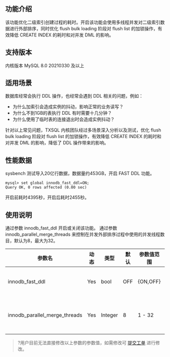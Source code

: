 ## 功能介绍
该功能优化二级索引创建过程的耗时。开启该功能会使用多线程并发对二级索引数据进行外部排序，同时优化 flush bulk loading 阶段对 flush list 的加锁操作，有效降低 CREATE INDEX 的耗时和对并发 DML 的影响。

## 支持版本
内核版本 MySQL 8.0 20210330 及以上

## 适用场景
数据库经常会执行 DDL 操作，也经常会遇到 DDL 相关的问题，例如：
- 为什么加索引会造成实例的抖动，影响正常的业务读写？
- 为什么不到1GB的表执行 DDL 有时需要十几分钟？
- 为什么使用了临时表的连接退出时会造成实例抖动？

针对以上常见问题，TXSQL 内核团队经过多场景深入分析以及测试，优化 flush bulk loading 阶段对 flush list 的加锁操作，有效降低 CREATE INDEX 的耗时和对并发 DML 的影响，降低了 DDL 操作带来的影响。

## 性能数据
sysbench 测试导入20亿行数据，数据量约453GB，开启 FAST DDL 功能。
```
mysql> set global innodb_fast_ddl=ON;
Query OK, 0 rows affected (0.00 sec)
```
开启前耗时4395秒，开启后耗时2455秒。

## 使用说明
通过参数 innodb_fast_ddl 开启或关闭该功能。
通过参数 innodb_parallel_merge_threads 来控制在并发外部排序过程中使用的并发线程数目，默认为8，最大为32。

| 参数名                        | 动态 | 类型    | 默认 | 参数值范围 | 说明                         |
| ----------------------------- | ---- | ------- | ---- | ---------- | ---------------------------- |
| innodb_fast_ddl               | Yes  | bool    | OFF  | {ON,OFF}   | 开启或关闭 FAST DDL           |
| innodb_parallel_merge_threads | Yes  | Integer | 8    | 1 - 32       | merge sort 时使用的并发线程数 |

>?用户目前无法直接修改以上参数的参数值，如需修改可 [提交工单](https://console.cloud.tencent.com/workorder/category) 进行修改。
>
